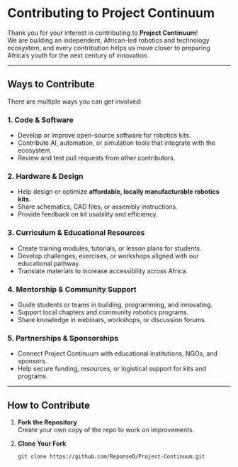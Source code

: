 # Contributing to Project Continuum

Thank you for your interest in contributing to **Project Continuum**!  
We are building an independent, African-led robotics and technology ecosystem, and every contribution helps us move closer to preparing Africa’s youth for the next century of innovation.

---

## Ways to Contribute

There are multiple ways you can get involved:

### 1. Code & Software
- Develop or improve open-source software for robotics kits.
- Contribute AI, automation, or simulation tools that integrate with the ecosystem.
- Review and test pull requests from other contributors.

### 2. Hardware & Design
- Help design or optimize **affordable, locally manufacturable robotics kits**.
- Share schematics, CAD files, or assembly instructions.
- Provide feedback on kit usability and efficiency.

### 3. Curriculum & Educational Resources
- Create training modules, tutorials, or lesson plans for students.
- Develop challenges, exercises, or workshops aligned with our educational pathway.
- Translate materials to increase accessibility across Africa.

### 4. Mentorship & Community Support
- Guide students or teams in building, programming, and innovating.
- Support local chapters and community robotics programs.
- Share knowledge in webinars, workshops, or discussion forums.

### 5. Partnerships & Sponsorships
- Connect Project Continuum with educational institutions, NGOs, and sponsors.
- Help secure funding, resources, or logistical support for kits and programs.

---

## How to Contribute

1. **Fork the Repository**  
   Create your own copy of the repo to work on improvements.

2. **Clone Your Fork**  
   ```bash
   git clone https://github.com/ReponseD/Project-Continuum.git


